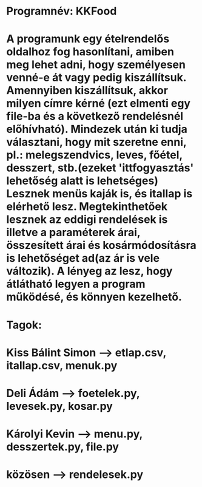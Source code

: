 # Programnév: KKFood

#   A programunk egy ételrendelős oldalhoz fog hasonlítani, amiben meg lehet adni, hogy személyesen venné-e át vagy pedig kiszállítsuk. Amennyiben kiszállítsuk, akkor milyen címre kérné (ezt elmenti egy file-ba és a következő rendelésnél előhívható). Mindezek után ki tudja választani, hogy mit szeretne enni, pl.: melegszendvics, leves, főétel, desszert, stb.(ezeket 'ittfogyasztás' lehetőség alatt is lehetséges) Lesznek menüs kaják is, és itallap is elérhető lesz. Megtekinthetőek lesznek az eddigi rendelések is illetve a paraméterek árai, összesített árai és kosármódosításra is lehetőséget ad(az ár is vele változik). A lényeg az lesz, hogy átlátható legyen a program működésé, és könnyen kezelhető. 


# Tagok:
#    Kiss Bálint Simon --> etlap.csv, itallap.csv, menuk.py
#    Deli Ádám --> foetelek.py, levesek.py, kosar.py
#    Károlyi Kevin --> menu.py, desszertek.py, file.py
#    közösen --> rendelesek.py
